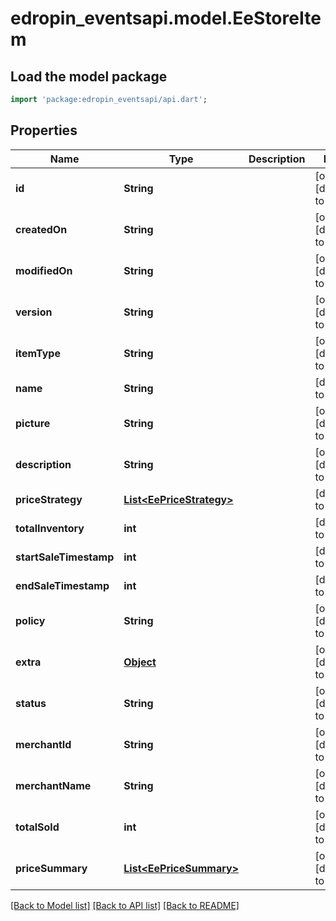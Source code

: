 # edropin_eventsapi.model.EeStoreItem

## Load the model package
```dart
import 'package:edropin_eventsapi/api.dart';
```

## Properties
Name | Type | Description | Notes
------------ | ------------- | ------------- | -------------
**id** | **String** |  | [optional] [default to null]
**createdOn** | **String** |  | [optional] [default to null]
**modifiedOn** | **String** |  | [optional] [default to null]
**version** | **String** |  | [optional] [default to null]
**itemType** | **String** |  | [optional] [default to null]
**name** | **String** |  | [default to null]
**picture** | **String** |  | [optional] [default to null]
**description** | **String** |  | [optional] [default to null]
**priceStrategy** | [**List&lt;EePriceStrategy&gt;**](EePriceStrategy.md) |  | [default to []]
**totalInventory** | **int** |  | [default to null]
**startSaleTimestamp** | **int** |  | [default to null]
**endSaleTimestamp** | **int** |  | [default to null]
**policy** | **String** |  | [optional] [default to null]
**extra** | [**Object**](.md) |  | [optional] [default to null]
**status** | **String** |  | [optional] [default to null]
**merchantId** | **String** |  | [optional] [default to null]
**merchantName** | **String** |  | [optional] [default to null]
**totalSold** | **int** |  | [optional] [default to null]
**priceSummary** | [**List&lt;EePriceSummary&gt;**](EePriceSummary.md) |  | [optional] [default to []]

[[Back to Model list]](../README.md#documentation-for-models) [[Back to API list]](../README.md#documentation-for-api-endpoints) [[Back to README]](../README.md)


